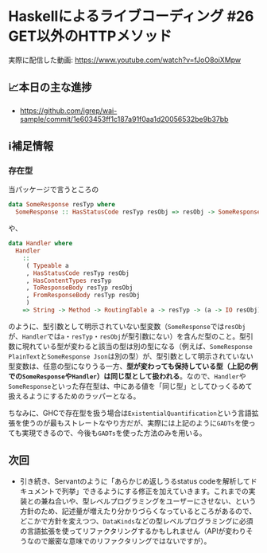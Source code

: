 # Haskellによるライブコーディング #26 GET以外のHTTPメソッド

実際に配信した動画: <https://www.youtube.com/watch?v=fJoO8oiXMpw>

## 📈本日の主な進捗

- <https://github.com/igrep/wai-sample/commit/1e603453ff1c187a91f0aa1d20056532be9b37bb>

## ℹ️補足情報

### 存在型

当パッケージで言うところの

```haskell
data SomeResponse resTyp where
  SomeResponse :: HasStatusCode resTyp resObj => resObj -> SomeResponse resTyp
```

や、

```haskell
data Handler where
  Handler
    ::
     ( Typeable a
     , HasStatusCode resTyp resObj
     , HasContentTypes resTyp
     , ToResponseBody resTyp resObj
     , FromResponseBody resTyp resObj
     )
    => String -> Method -> RoutingTable a -> resTyp -> (a -> IO resObj) -> Handler
```

のように、型引数として明示されていない型変数（`SomeResponse`では`resObj`が、`Handler`では`a`・`resTyp`・`resObj`が型引数にない）を含んだ型のこと。型引数に現れている型が変わると該当の型は別の型になる（例えば、`SomeResponse PlainText`と`SomeResponse Json`は別の型）が、型引数として明示されていない型変数は、任意の型になりうる一方、**型が変わっても保持している型（上記の例での`SomeResponse`や`Handler`）は同じ型として扱われる**。なので、`Handler`や`SomeResponse`といった存在型は、中にある値を「同じ型」としてひっくるめて扱えるようにするためのラッパーとなる。

ちなみに、GHCで存在型を扱う場合は`ExistentialQuantification`という言語拡張を使うのが最もストレートなやり方だが、実際には上記のように`GADTs`を使っても実現できるので、今後も`GADTs`を使った方法のみを用いる。

## 次回

- 引き続き、Servantのように「あらかじめ返しうるstatus codeを解析してドキュメントで列挙」できるようにする修正を加えていきます。これまでの実装との兼ね合いや、型レベルプログラミングをユーザーにさせない、という方針のため、記述量が増えたり分かりづらくなっているところがあるので、どこかで方針を変えつつ、`DataKinds`などの型レベルプログラミングに必須の言語拡張を使ってリファクタリングするかもしれません（APIが変わりそうなので厳密な意味でのリファクタリングではないですが）。
